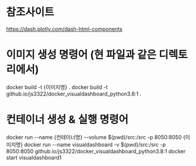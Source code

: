 # 참조사이트
https://dash.plotly.com/dash-html-components

# 이미지 생성 명령어 (현 파일과 같은 디렉토리에서)
docker build -t {이미지명} .
docker build -t github.io/js3322/docker_visualdashboard_python3.8:1 .

# 컨테이너 생성 & 실행 명령어
docker run --name {컨테이너명} --volume $(pwd)/src:/src -p 8050:8050 {이미지명}
docker run --name visualdashboard -v $(pwd)/src:/src -p 8050:8050 github.io/js3322/docker_visualdashboard_python3.8:1
docker start visualdashboard1
